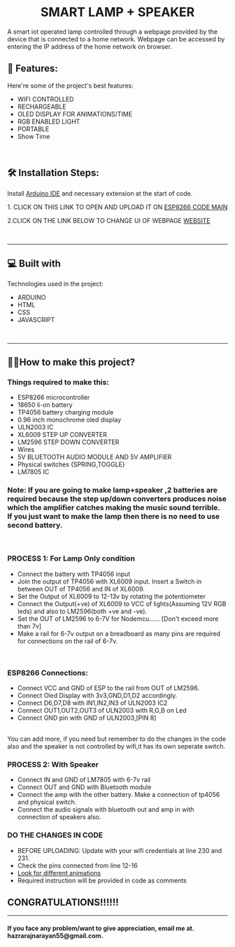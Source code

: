 <h1 align="center" id="title">SMART LAMP + SPEAKER</h1>

<p id="description">A smart iot operated lamp controlled through a webpage provided by the device that is connected to a home network. Webpage can be accessed by entering the IP address of the home network on browser.</p>

<h2>🧐 Features:</h2>

Here're some of the project's best features:

*   WIFI CONTROLLED
*   RECHARGEABLE
*   OLED DISPLAY FOR ANIMATIONS/TIME
*   RGB ENABLED LIGHT
*   PORTABLE
*   Show Time
<br>
<h2>🛠️ Installation Steps:</h2>
 Install <a href="https://www.arduino.cc/en/software/">Arduino IDE</a> and necessary extension at the start of code.</p>
<p>1. CLICK ON THIS LINK TO OPEN AND UPLOAD IT ON 
<a href="https://github.com/bottlecoder-raj/ARDUINO-ESP8266-MINI/blob/main/Smart%20Lamp%2BSpeaker/main.ino">ESP8266 CODE MAIN</a>
</p>
<p>2.CLICK ON THE LINK BELOW TO CHANGE UI OF WEBPAGE
<a href="https://github.com/bottlecoder-raj/ARDUINO-ESP8266-MINI/blob/main/Smart%20Lamp%2BSpeaker/Seperate/index.html">WEBSITE</a>
</p>

  <br><hr>
  
<h2>💻 Built with</h2>

Technologies used in the project:
*   ARDUINO
*   HTML
*   CSS
*   JAVASCRIPT
<br>
<hr>
<h2>👷‍♂️How to make this project?</h2>
<h3>Things required to make this:</h3>
<ul><li>ESP8266 microcontroller</li>
<li>18650 li-on battery</li>
<li>TP4056 battery charging module</li>
<li>0.96 inch monochrome oled display</li>
<li>ULN2003 IC</li>
<li>XL6009 STEP UP CONVERTER</li>
<li>LM2596 STEP DOWN CONVERTER</li>
<li>Wires </li>
<li>5V BLUETOOTH AUDIO MODULE AND 5V AMPLIFIER</li>
<li>Physical switches {SPRING,TOGGLE}</li>
<li>LM7805 IC</li>
</ul>
<h3>Note: If you are going to make lamp+speaker ,2 batteries are required because the step up/down converters produces noise which the amplifier catches making the music sound terrible.<br> If you just want to make the lamp then there is no need to use second battery.</h3>
<br>
<h3>PROCESS 1: For Lamp Only condition</h3>
<ul>
<li>Connect the battery with TP4056 input</li>
<li>Join the output of TP4056 with XL6009 input. Insert a Switch in between OUT of TP4056 and IN of XL6009.</li>
<li>Set the Output of XL6009 to 12-13v by rotating the potentiometer</li>
<li>Connect the Output(+ve) of XL6009 to VCC of lights(Assuming 12V RGB leds) and also to LM2596(both +ve and -ve).</li>
<li>Set the OUT of LM2596 to 6-7V for Nodemcu...... [Don't exceed more than 7v]</li>
<li>Make a rail for 6-7v output on a breadboard as many pins are required for connections on the rail of 6-7v.</li>
</ul>
<br>
<h3>ESP8266 Connections:</h3>
<ul>
<li>Connect VCC and GND of ESP to the rail from OUT of LM2596. </li>
<li>Connect Oled Display with 3v3,GND,D1,D2 accordingly.</li>
<li>Connect D6,D7,D8 with IN1,IN2,IN3 of ULN2003 IC2</li>
<li>Connect OUT1,OUT2,OUT3 of ULN2003 with R,G,B on Led</li>
<li>Connect GND pin with GND of ULN2003,[PIN 8]
</ul>
<br>
You can add more, if you need but remember to do the changes in the code also and the speaker is not controlled by wifi,it has its own seperate switch.

</p>
<h3>PROCESS 2: With Speaker </h3>
<ul>
<li>Connect IN and GND of LM7805 with 6-7v rail</li>
<li>Connect OUT and GND with Bluetooth module</li>
<li>Connect the amp with the other battery. Make a connection of tp4056 and physical switch.</li>
<li>Connect the audio signals with bluetooth out and amp in with connection of speakers  also.</li>
</ul>
</p>
<p>
 <h3>DO THE CHANGES IN CODE</h3>
 <ul>
  <li> BEFORE UPLOADING: Update with your wifi credentials at line 230 and 231.</li>
  <li>Check the pins connected from line 12-16</li>
  <li><a href="https://animator.wokwi.com/">Look for different animations<a/></li>
  <li>Required instruction will be provided in code as comments</li>
 
 </ul>
 
</p>
<h2>CONGRATULATIONS!!!!!!</h2>
</p>
<hr>
<h4>If you face any problem/want to give appreciation, email me at. hazrarajnarayan55@gmail.com.

